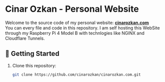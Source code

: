 # Cinar Ozkan - Personal Website

Welcome to the source code of my personal website: **[cinarozkan.com](https://cinarozkan.com)**  
You can every file and code in this repository. I am self hosting this WebSite through my Raspberry Pi 4 Model B with technlogies like NGINX and Cloudflare Tunnels.

## 🚀 Getting Started

1. Clone this repository:
   ```bash
   git clone https://github.com/cinarozkan/cinarozkan.com.git
